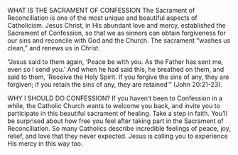 WHAT IS THE SACRAMENT OF CONFESSION
The Sacrament of Reconciliation is one of the most unique and beautiful aspects of Catholicism. Jesus Christ, in His abundant love and mercy, established the Sacrament of Confession, so that we as sinners can obtain forgiveness for our sins and reconcile with God and the Church. The sacrament “washes us clean,” and renews us in Christ.

“Jesus said to them again, ‘Peace be with you. As the Father has sent me, even so I send you.’ And when he had said this, he breathed on them, and said to them, ‘Receive the Holy Spirit. If you forgive the sins of any, they are forgiven; if you retain the sins of any, they are retained’” (John 20:21-23).


WHY I SHOULD DO CONFESSION?
If you haven’t been to Confession in a while, the Catholic Church wants to welcome you back, and invite you to participate in this beautiful sacrament of healing. Take a step in faith. You’ll be surprised about how free you feel after taking part in the Sacrament of Reconciliation. So many Catholics describe incredible feelings of peace, joy, relief, and love that they never expected. Jesus is calling you to experience His mercy in this way too.